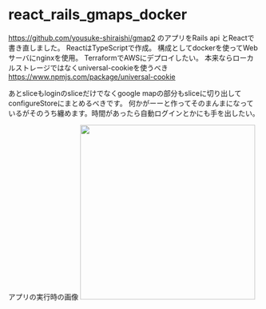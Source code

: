 # react_rails_gmaps_docker
https://github.com/yousuke-shiraishi/gmap2
のアプリをRails api とReactで書き直しました。
ReactはTypeScriptで作成。
構成としてdockerを使ってWebサーバにnginxを使用。
TerraformでAWSにデプロイしたい。
本来ならローカルストレージではなくuniversal-cookieを使うべき
https://www.npmjs.com/package/universal-cookie

あとsliceもloginのsliceだけでなくgoogle mapの部分もsliceに切り出してconfigureStoreにまとめるべきです。
何かがーーと作ってそのまんまになっているがそのうち纏めます。時間があったら自動ログインとかにも手を出したい。

アプリの実行時の画像
<img src="https://github.com/yousuke-shiraishi/react_rails_gmaps/blob/main/%E3%82%B9%E3%82%AF%E3%83%AA%E3%83%BC%E3%83%B3%E3%82%B7%E3%83%A7%E3%83%83%E3%83%88_2021-09-09_8.59.07.png" width="350px">

